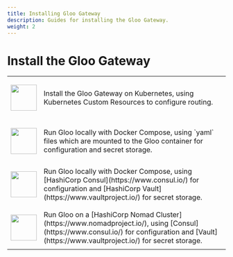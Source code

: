 ```yaml
---
title: Installing Gloo Gateway
description: Guides for installing the Gloo Gateway.
weight: 2
---
```


# Install the Gloo Gateway

<dic markdown=1>
<table>
  <tr height="100">
    <td width="10%">
      <a href="kubernetes"><img src='{{% versioned_link_path fromRoot="/img/kube.png" %}}' width="60"/></a>
    </td>
    <td>
     Install the Gloo Gateway on Kubernetes, using Kubernetes Custom Resources to configure routing.
    </td>
  </tr>
  <tr height="100">
    <td width="10%">
      <a href="docker-compose-file"><img src='{{% versioned_link_path fromRoot="/img/docker.png" %}}' width="60"/></a>
    </td>
    <td>
     Run Gloo locally with Docker Compose, using `yaml` files which are mounted to the Gloo container for configuration and secret storage.
    </td>
  </tr>
  <tr height="100">
    <td width="10%">
      <a href="docker-compose-consul"><img src='{{% versioned_link_path fromRoot="/img/consul.png" %}}' width="60"/></a>
    </td>
    <td>
     Run Gloo locally with Docker Compose, using [HashiCorp Consul](https://www.consul.io/) for configuration and [HashiCorp Vault](https://www.vaultproject.io/) for secret storage.
    </td>
  </tr>
  <tr height="100">
    <td width="10%">
      <a href="nomad"><img src='{{% versioned_link_path fromRoot="/img/nomad.png" %}}' width="60"/></a>
    </td>
    <td>
     Run Gloo on a [HashiCorp Nomad Cluster](https://www.nomadproject.io/), using [Consul](https://www.consul.io/) for configuration and [Vault](https://www.vaultproject.io/) for secret storage.
    </td>
  </tr>
</table>
</dic>
